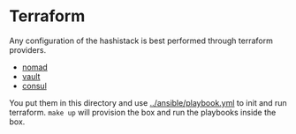 # Terraform

Any configuration of the hashistack is best performed through terraform providers.
- [nomad](https://www.terraform.io/docs/providers/nomad/index.html)
- [vault](https://www.terraform.io/docs/providers/vault/index.html)
- [consul](https://www.terraform.io/docs/providers/consul/index.html)

You put them in this directory and use [../ansible/playbook.yml](ansible/playbook.yml) to init and run terraform. `make up` will provision the box and run the playbooks inside the box. 